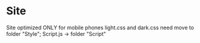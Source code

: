 # Site
Site optimized ONLY for mobile phones
light.css and dark.css need move to folder "Style";
Script.js -> folder "Script"
